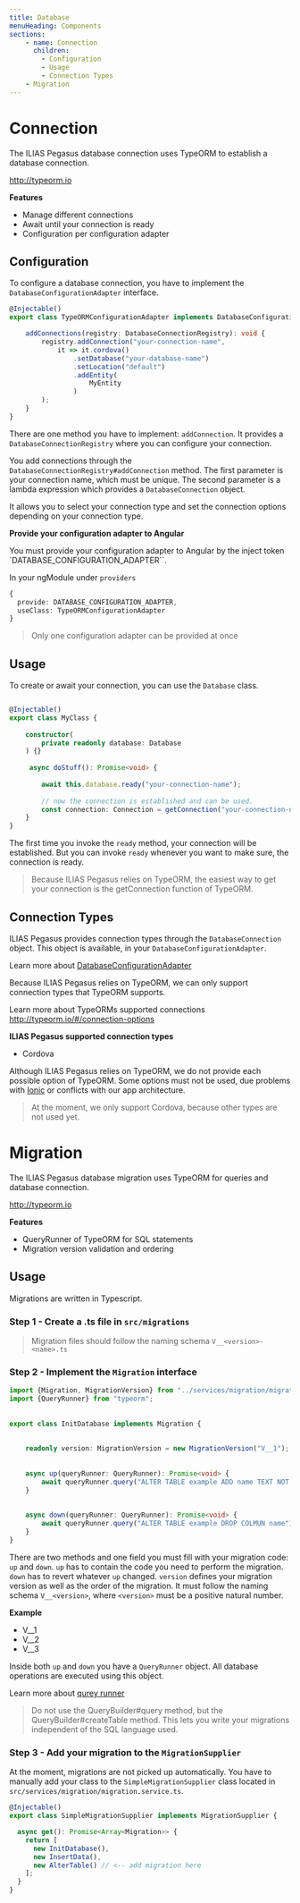 ```yaml
---
title: Database
menuHeading: Components
sections:
    - name: Connection
      children:
        - Configuration
        - Usage
        - Connection Types
    - Migration
---
```


# Connection

The ILIAS Pegasus database connection uses TypeORM to establish a database connection.

<http://typeorm.io>

**Features**

* Manage different connections
* Await until your connection is ready
* Configuration per configuration adapter

## Configuration

To configure a database connection, you have to implement the `DatabaseConfigurationAdapter` interface.

```typescript
@Injectable()
export class TypeORMConfigurationAdapter implements DatabaseConfigurationAdapter {

    addConnections(registry: DatabaseConnectionRegistry): void {
        registry.addConnection("your-connection-name",
            it => it.cordova()
                .setDatabase("your-database-name")
                .setLocation("default")
                .addEntity(
                    MyEntity
                )
        );
    }
}
```

There are one method you have to implement: `addConnection`. It provides a `DatabaseConnectionRegistry`
where you can configure your connection.

You add connections through the `DatabaseConnectionRegistry#addConnection` method.
The first parameter is your connection name, which must be unique. The second
parameter is a lambda expression which provides a `DatabaseConnection` object.

It allows you to select your connection type and set the connection options depending on your connection type.

**Provide your configuration adapter to Angular**

You must provide your configuration adapter to Angular by the inject token `DATABASE_CONFIGURATION_ADAPTER``.

In your ngModule under `providers`
```typescript
{
  provide: DATABASE_CONFIGURATION_ADAPTER,
  useClass: TypeORMConfigurationAdapter
}
```

> Only one configuration adapter can be provided at once

## Usage

To create or await your connection, you can use the `Database` class.

```typescript

@Injectable()
export class MyClass {
  
    constructor(
        private readonly database: Database
    ) {}
 
     async doStuff(): Promise<void> {
     
        await this.database.ready("your-connection-name");
        
        // now the connection is established and can be used.
        const connection: Connection = getConnection("your-connection-name");
    }
}
```

The first time you invoke the `ready` method, your connection will be established.
But you can invoke `ready` whenever you want to make sure, the connection is ready.

> Because ILIAS Pegasus relies on TypeORM, the easiest way to get your connection
> is the getConnection function of TypeORM.


## Connection Types

ILIAS Pegasus provides connection types through the `DatabaseConnection` object.
This object is available, in your `DatabaseConfigurationAdapter`.

Learn more about [DatabaseConfigurationAdapter](#configuration)

Because ILIAS Pegasus relies on TypeORM, we can only support connection types that
TypeORM supports.

Learn more about TypeORMs supported connections <http://typeorm.io/#/connection-options>

**ILIAS Pegasus supported connection types**

* Cordova

Although ILIAS Pegasus relies on TypeORM, we do not provide each possible option of TypeORM.
Some options must not be used, due problems with [Ionic](https://ionicframework.com/)
or conflicts with our app architecture.

> At the moment, we only support Cordova, because other types are not used yet.

# Migration

The ILIAS Pegasus database migration uses TypeORM for queries and database connection.

<http://typeorm.io>

**Features**

* QueryRunner of TypeORM for SQL statements
* Migration version validation and ordering

## Usage

Migrations are written in Typescript.

### Step 1 - Create a .ts file in `src/migrations`

> Migration files should follow the naming schema `V__<version>-<name>.ts`

### Step 2 - Implement the `Migration` interface

```typescript
import {Migration, MigrationVersion} from "../services/migration/migration.api";
import {QueryRunner} from "typeorm";
 
 
export class InitDatabase implements Migration {
 
 
    readonly version: MigrationVersion = new MigrationVersion("V__1");
 
 
    async up(queryRunner: QueryRunner): Promise<void> {
        await queryRunner.query("ALTER TABLE example ADD name TEXT NOT NULL");
    }
 
 
    async down(queryRunner: QueryRunner): Promise<void> {
        await queryRunner.query("ALTER TABLE example DROP COLMUN name");
    }
}
```

There are two methods and one field you must fill with your migration code: `up` and `down`. `up` has to contain
the code you need to perform the migration. `down` has to revert whatever `up` changed.
`version` defines your migration version as well as the order of the migration. It
must follow the naming schema `V__<version>`, where `<version>` must be a positive natural number.

**Example**
* V__1
* V__2
* V__3

Inside both `up` and `down` you have a `QueryRunner` object. All database operations are executed using this object.

Learn more about [qurey runner](http://typeorm.io/#/query-runner/)

> Do not use the QueryBuilder#query method, but the QueryBuilder#createTable method.
> This lets you write your migrations independent of the SQL language used.

### Step 3 - Add your migration to the `MigrationSupplier`

At the moment, migrations are not picked up automatically. You have to manually
add your class to the `SimpleMigrationSupplier` class located in `src/services/migration/migration.service.ts`.

```typescript
@Injectable()
export class SimpleMigrationSupplier implements MigrationSupplier {

  async get(): Promise<Array<Migration>> {
    return [
      new InitDatabase(),
      new InsertData(),
      new AlterTable() // <-- add migration here
    ];
  }
}
```
